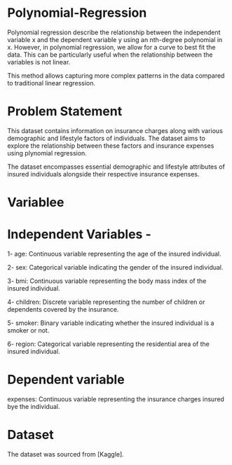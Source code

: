 # Polynomial-Regression

Polynomial regression describe the relationship between the independent variable x and the dependent variable y using an nth-degree polynomial in x. However, in polynomial regression, we allow for a curve to best fit the data. This can be particularly useful when the relationship between the variables is not linear.

This method allows capturing more complex patterns in the data compared to traditional linear regression.

# Problem Statement

This dataset contains information on insurance charges along with various demographic and lifestyle factors of individuals. The dataset aims to explore the relationship between these factors and insurance expenses using plynomial regression.

The dataset encompasses essential demographic and lifestyle attributes of insured individuals alongside their respective insurance expenses.

# Variablee

# Independent Variables -

1- age: Continuous variable representing the age of the insured individual.

2- sex: Categorical variable indicating the gender of the insured individual.

3- bmi: Continuous variable representing the body mass index of the insured individual.

4- children: Discrete variable representing the number of children  or dependents covered by the insurance. 

5- smoker: Binary variable indicating whether the insured individual is a smoker or not.

6- region: Categorical variable representing the residential area of the insured individual. 

# Dependent variable 

expenses: Continuous variable representing the insurance charges insured bye the individual.

# Dataset

The dataset was sourced from [Kaggle].


 
